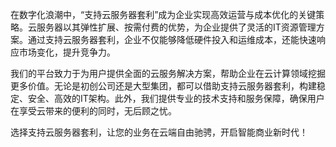 在数字化浪潮中，“支持云服务器套利”成为企业实现高效运营与成本优化的关键策略。云服务器以其弹性扩展、按需付费的优势，为企业提供了灵活的IT资源管理方案。通过支持云服务器套利，企业不仅能够降低硬件投入和运维成本，还能快速响应市场变化，提升竞争力。

我们的平台致力于为用户提供全面的云服务解决方案，帮助企业在云计算领域挖掘更多价值。无论是初创公司还是大型集团，都可以借助支持云服务器套利，构建稳定、安全、高效的IT架构。此外，我们提供专业的技术支持和服务保障，确保用户在享受云带来的便利的同时，无后顾之忧。

选择支持云服务器套利，让您的业务在云端自由驰骋，开启智能商业新时代！